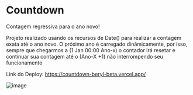 # Countdown

Contagem regressiva para o ano novo!

Projeto realizado usando os recursos de Date() para realizar a contagem exata até o ano novo.
O próximo ano é carregado dinâmicamente, por isso, sempre que chegarmos a (1 Jan 00:00 Ano-x) o contador irá resetar e continuar sua contagem até o (Ano-X +1)
não interrompendo seu funcionamento 

Link do Deploy: https://countdown-beryl-beta.vercel.app/

![image](https://user-images.githubusercontent.com/101595139/164010314-8d36f755-757d-4890-956e-2a9ce062fd3f.png)
